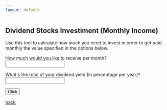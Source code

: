 ```yaml
---
layout: default
---
```


## Dividend Stocks Investiment (Monthly Income)

Use this tool to calculate how much you need to invest in order to get paid monthly the value specified in the options below.

How much would you like to receive per month?
<input type="text" id="monthly_income" name="monthly_income">

What's the total of your dividend yield (In percentage per year)?
<input type="text" id="dividend_yield" name="dividend_yield">

<button onclick="calculateDSI()">Click</button>

[back](./)
